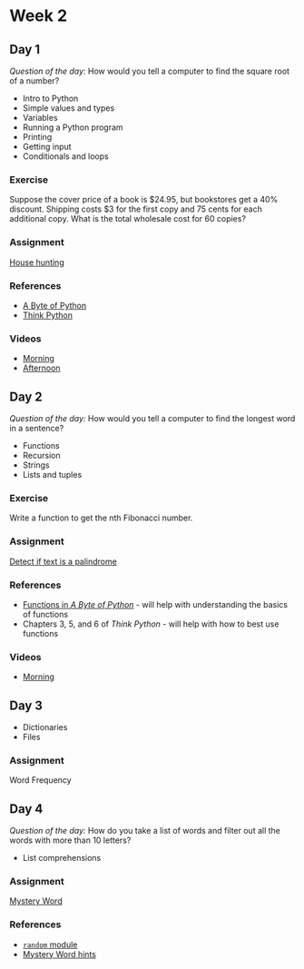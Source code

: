 # Week 2

## Day 1

_Question of the day:_ How would you tell a computer to find the square root of a number?

- Intro to Python
- Simple values and types
- Variables
- Running a Python program
- Printing
- Getting input
- Conditionals and loops

### Exercise

Suppose the cover price of a book is $24.95, but bookstores get a 40% discount. Shipping costs $3 for the first copy and 75 cents for each additional copy. What is the total wholesale cost for 60 copies?

### Assignment

[House hunting](https://classroom.github.com/a/rL5uNkZt)

### References

- [A Byte of Python](https://python.swaroopch.com/)
- [Think Python](http://greenteapress.com/thinkpython2/html/index.html)

### Videos

- [Morning](https://drive.google.com/file/d/1duuM-JdibZMh7JhZs5j3Od51y3LRnWqN/view)
- [Afternoon](https://drive.google.com/file/d/1UBZgH4FEWCz38qTzOLzEVr4oi9ZpZRlo/view)

## Day 2

_Question of the day:_ How would you tell a computer to find the longest word in a sentence?

- Functions
- Recursion
- Strings
- Lists and tuples

### Exercise

Write a function to get the nth Fibonacci number.

### Assignment

[Detect if text is a palindrome](https://classroom.github.com/a/9Ss--3rP)

### References

- [Functions in _A Byte of Python_](https://python.swaroopch.com/functions.html) - will help with understanding the basics of functions
- Chapters 3, 5, and 6 of _Think Python_ - will help with how to best use functions

### Videos

- [Morning](https://drive.google.com/file/d/150UTMfNyBC9mmjKf8A8wfPEyUMbrTBiW/view)

## Day 3

- Dictionaries
- Files

### Assignment

Word Frequency

## Day 4

_Question of the day:_ How do you take a list of words and filter out all the words with more than 10 letters?

- List comprehensions

### Assignment

[Mystery Word](https://classroom.github.com/a/WdYQZ2Fm)

### References

- [`random` module](https://docs.python.org/3/library/random.html)
- [Mystery Word hints](mystery-word-hints.md)
